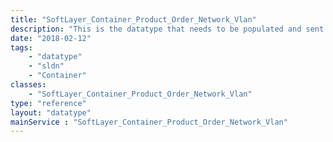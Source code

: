 ```yaml
---
title: "SoftLayer_Container_Product_Order_Network_Vlan"
description: "This is the datatype that needs to be populated and sent to SoftLayer_Product_Order::placeOrder. This datatype has everything required to place a network vlan order with SoftLayer. "
date: "2018-02-12"
tags:
    - "datatype"
    - "sldn"
    - "Container"
classes:
    - "SoftLayer_Container_Product_Order_Network_Vlan"
type: "reference"
layout: "datatype"
mainService : "SoftLayer_Container_Product_Order_Network_Vlan"
---
```

